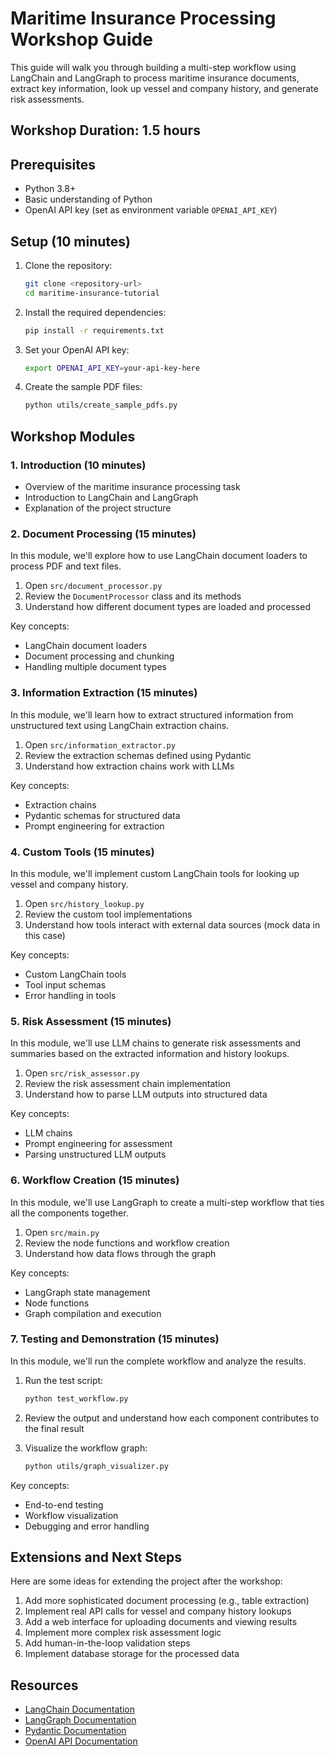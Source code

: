 # Maritime Insurance Processing Workshop Guide

This guide will walk you through building a multi-step workflow using LangChain and LangGraph to process maritime insurance documents, extract key information, look up vessel and company history, and generate risk assessments.

## Workshop Duration: 1.5 hours

## Prerequisites

- Python 3.8+
- Basic understanding of Python
- OpenAI API key (set as environment variable `OPENAI_API_KEY`)

## Setup (10 minutes)

1. Clone the repository:
   ```bash
   git clone <repository-url>
   cd maritime-insurance-tutorial
   ```

2. Install the required dependencies:
   ```bash
   pip install -r requirements.txt
   ```

3. Set your OpenAI API key:
   ```bash
   export OPENAI_API_KEY=your-api-key-here
   ```

4. Create the sample PDF files:
   ```bash
   python utils/create_sample_pdfs.py
   ```

## Workshop Modules

### 1. Introduction (10 minutes)

- Overview of the maritime insurance processing task
- Introduction to LangChain and LangGraph
- Explanation of the project structure

### 2. Document Processing (15 minutes)

In this module, we'll explore how to use LangChain document loaders to process PDF and text files.

1. Open `src/document_processor.py`
2. Review the `DocumentProcessor` class and its methods
3. Understand how different document types are loaded and processed

Key concepts:
- LangChain document loaders
- Document processing and chunking
- Handling multiple document types

### 3. Information Extraction (15 minutes)

In this module, we'll learn how to extract structured information from unstructured text using LangChain extraction chains.

1. Open `src/information_extractor.py`
2. Review the extraction schemas defined using Pydantic
3. Understand how extraction chains work with LLMs

Key concepts:
- Extraction chains
- Pydantic schemas for structured data
- Prompt engineering for extraction

### 4. Custom Tools (15 minutes)

In this module, we'll implement custom LangChain tools for looking up vessel and company history.

1. Open `src/history_lookup.py`
2. Review the custom tool implementations
3. Understand how tools interact with external data sources (mock data in this case)

Key concepts:
- Custom LangChain tools
- Tool input schemas
- Error handling in tools

### 5. Risk Assessment (15 minutes)

In this module, we'll use LLM chains to generate risk assessments and summaries based on the extracted information and history lookups.

1. Open `src/risk_assessor.py`
2. Review the risk assessment chain implementation
3. Understand how to parse LLM outputs into structured data

Key concepts:
- LLM chains
- Prompt engineering for assessment
- Parsing unstructured LLM outputs

### 6. Workflow Creation (15 minutes)

In this module, we'll use LangGraph to create a multi-step workflow that ties all the components together.

1. Open `src/main.py`
2. Review the node functions and workflow creation
3. Understand how data flows through the graph

Key concepts:
- LangGraph state management
- Node functions
- Graph compilation and execution

### 7. Testing and Demonstration (15 minutes)

In this module, we'll run the complete workflow and analyze the results.

1. Run the test script:
   ```bash
   python test_workflow.py
   ```

2. Review the output and understand how each component contributes to the final result

3. Visualize the workflow graph:
   ```bash
   python utils/graph_visualizer.py
   ```

Key concepts:
- End-to-end testing
- Workflow visualization
- Debugging and error handling

## Extensions and Next Steps

Here are some ideas for extending the project after the workshop:

1. Add more sophisticated document processing (e.g., table extraction)
2. Implement real API calls for vessel and company history lookups
3. Add a web interface for uploading documents and viewing results
4. Implement more complex risk assessment logic
5. Add human-in-the-loop validation steps
6. Implement database storage for the processed data

## Resources

- [LangChain Documentation](https://python.langchain.com/docs/get_started/introduction)
- [LangGraph Documentation](https://python.langchain.com/docs/langgraph)
- [Pydantic Documentation](https://docs.pydantic.dev/)
- [OpenAI API Documentation](https://platform.openai.com/docs/api-reference)